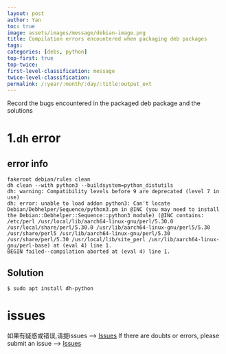 ```yaml
---
layout: post
author: Yan 
toc: true
image: assets/images/message/debian-image.png
title: Compilation errors encountered when packaging deb packages
tags:
categories: [debs, python]
top-first: true
top-twice: 
first-level-classification: message
twice-level-classification:
permalink: /:year/:month/:day/:title:output_ext
---
```


Record the bugs encountered in the packaged deb package and the solutions


# 1.`dh` error

## error info

```shell
fakeroot debian/rules clean
dh clean --with python3 --buildsystem=python_distutils
dh: warning: Compatibility levels before 9 are deprecated (level 7 in use)
dh: error: unable to load addon python3: Can't locate Debian/Debhelper/Sequence/python3.pm in @INC (you may need to install the Debian::Debhelper::Sequence::python3 module) (@INC contains: /etc/perl /usr/local/lib/aarch64-linux-gnu/perl/5.30.0 /usr/local/share/perl/5.30.0 /usr/lib/aarch64-linux-gnu/perl5/5.30 /usr/share/perl5 /usr/lib/aarch64-linux-gnu/perl/5.30 /usr/share/perl/5.30 /usr/local/lib/site_perl /usr/lib/aarch64-linux-gnu/perl-base) at (eval 4) line 1.
BEGIN failed--compilation aborted at (eval 4) line 1.
```

## Solution

```shell
$ sudo apt install dh-python
```

# issues

如果有疑惑或错误,请提issues --> [Issues](https://github.com/yan-wyb/issues/issues)
If there are doubts or errors, please submit an issue --> [Issues](https://github.com/yan-wyb/issues/issues)
